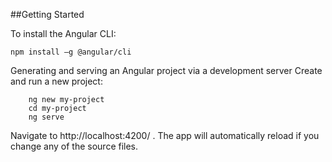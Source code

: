 ##Getting Started

To install the Angular CLI:

`npm install –g @angular/cli`

Generating and serving an Angular project via a development server Create and run a new project:

```
	ng new my-project
	cd my-project
	ng serve
```

Navigate to http://localhost:4200/ . The app will automatically reload if you change any of the source files. 
